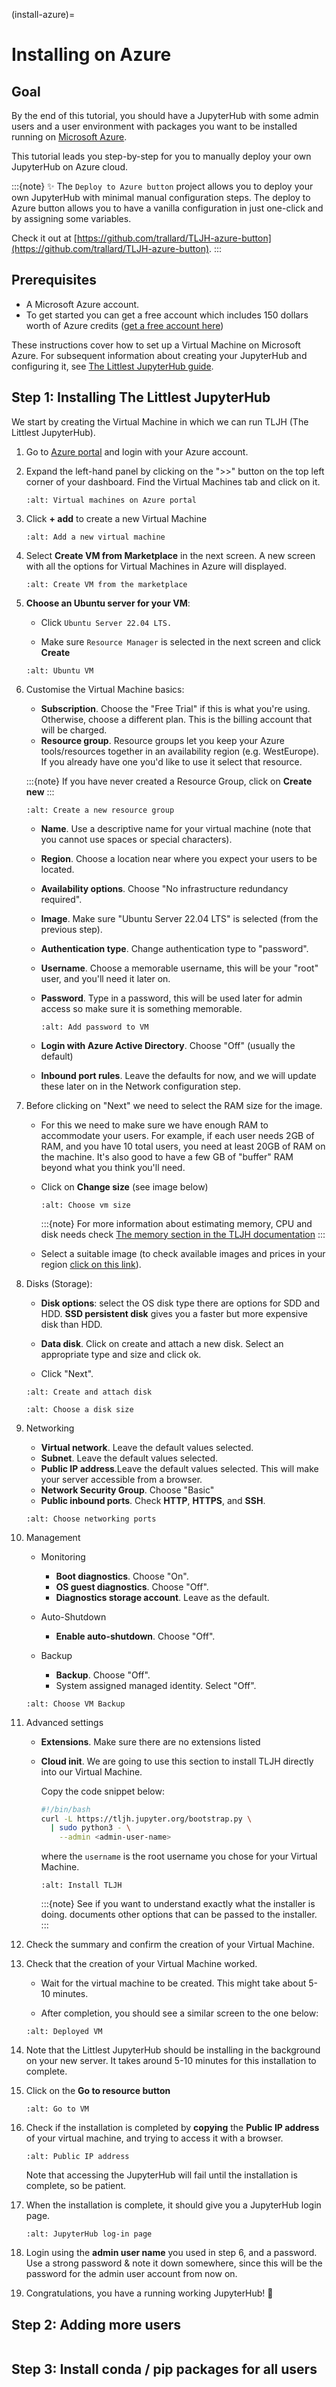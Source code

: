 (install-azure)=

# Installing on Azure

## Goal

By the end of this tutorial, you should have a JupyterHub with some admin
users and a user environment with packages you want to be installed running on
[Microsoft Azure](https://azure.microsoft.com).

This tutorial leads you step-by-step for you to manually deploy your own JupyterHub on Azure cloud.

:::{note}
✨ The `Deploy to Azure button` project allows you to deploy your own JupyterHub with minimal manual configuration steps. The deploy to Azure button allows you to have a vanilla configuration in just one-click and by assigning some variables.

Check it out at [https://github.com/trallard/TLJH-azure-button](https://github.com/trallard/TLJH-azure-button).
:::

## Prerequisites

- A Microsoft Azure account.
- To get started you can get a free account which includes 150 dollars worth of Azure credits ([get a free account here](https://azure.microsoft.com/en-us/free//?wt.mc_id=TLJH-github-taallard))

These instructions cover how to set up a Virtual Machine
on Microsoft Azure. For subsequent information about creating
your JupyterHub and configuring it, see [The Littlest JupyterHub guide](https://the-littlest-jupyterhub.readthedocs.io/en/latest/).

## Step 1: Installing The Littlest JupyterHub

We start by creating the Virtual Machine in which we can run TLJH (The Littlest JupyterHub).

1.  Go to [Azure portal](https://portal.azure.com/) and login with your Azure account.

2.  Expand the left-hand panel by clicking on the ">>" button on the top left corner of your dashboard. Find the Virtual Machines tab and click on it.

    ```{image} ../images/providers/azure/azure-vms.png
    :alt: Virtual machines on Azure portal
    ```

3.  Click **+ add** to create a new Virtual Machine

    ```{image} ../images/providers/azure/add-vm.png
    :alt: Add a new virtual machine
    ```

4.  Select **Create VM from Marketplace** in the next screen.
    A new screen with all the options for Virtual Machines in Azure will displayed.

    ```{image} ../images/providers/azure/create-vm.png
    :alt: Create VM from the marketplace
    ```

5.  **Choose an Ubuntu server for your VM**:

    - Click `Ubuntu Server 22.04 LTS.`

    - Make sure `Resource Manager` is selected in the next screen and click **Create**

    ```{image} ../images/providers/azure/ubuntu-vm.png
    :alt: Ubuntu VM
    ```

6.  Customise the Virtual Machine basics:

    - **Subscription**. Choose the "Free Trial" if this is what you're using. Otherwise, choose a different plan. This is the billing account that will be charged.
    - **Resource group**. Resource groups let you keep your Azure tools/resources together in an availability region (e.g. WestEurope). If you already have one you'd like to use it select that resource.

    :::{note}
    If you have never created a Resource Group, click on **Create new**
    :::

    ```{image} ../images/providers/azure/new-rg.png
    :alt: Create a new resource group
    ```

    - **Name**. Use a descriptive name for your virtual machine (note that you cannot use spaces or special characters).
    - **Region**. Choose a location near where you expect your users to be located.
    - **Availability options**. Choose "No infrastructure redundancy required".
    - **Image**. Make sure "Ubuntu Server 22.04 LTS" is selected (from the previous step).
    - **Authentication type**. Change authentication type to "password".
    - **Username**. Choose a memorable username, this will be your "root" user, and you'll need it later on.
    - **Password**. Type in a password, this will be used later for admin access so make sure it is something memorable.

      ```{image} ../images/providers/azure/password-vm.png
      :alt: Add password to VM
      ```

    - **Login with Azure Active Directory**. Choose "Off" (usually the default)
    - **Inbound port rules**. Leave the defaults for now, and we will update these later on in the Network configuration step.

7.  Before clicking on "Next" we need to select the RAM size for the image.

    - For this we need to make sure we have enough RAM to accommodate your users. For example, if each user needs 2GB of RAM, and you have 10 total users, you need at least 20GB of RAM on the machine. It's also good to have a few GB of "buffer" RAM beyond what you think you'll need.

    - Click on **Change size** (see image below)

      ```{image} ../images/providers/azure/size-vm.png
      :alt: Choose vm size
      ```

      :::{note}
      For more information about estimating memory, CPU and disk needs check [The memory section in the TLJH documentation](https://tljh.jupyter.org/en/latest/howto/admin/resource-estimation.html)
      :::

    - Select a suitable image (to check available images and prices in your region [click on this link](https://azuremarketplace.microsoft.com/en-gb/marketplace/apps/Canonical.UbuntuServer?tab=PlansAndPrice/?wt.mc_id=TLJH-github-taallard)).

8.  Disks (Storage):

    - **Disk options**: select the OS disk type there are options for SDD and HDD. **SSD persistent disk** gives you a faster but more expensive disk than HDD.

    - **Data disk**. Click on create and attach a new disk. Select an appropriate type and size and click ok.
    - Click "Next".

    ```{image} ../images/providers/azure/create-disk.png
    :alt: Create and attach disk
    ```

    ```{image} ../images/providers/azure/disk-vm.png
    :alt: Choose a disk size
    ```

9.  Networking

    - **Virtual network**. Leave the default values selected.
    - **Subnet**. Leave the default values selected.
    - **Public IP address**.Leave the default values selected. This will make your server accessible from a browser.
    - **Network Security Group**. Choose "Basic"
    - **Public inbound ports**. Check **HTTP**, **HTTPS**, and **SSH**.

    ```{image} ../images/providers/azure/networking-vm.png
    :alt: Choose networking ports
    ```

10. Management

    - Monitoring

      - **Boot diagnostics**. Choose "On".
      - **OS guest diagnostics**. Choose "Off".
      - **Diagnostics storage account**. Leave as the default.

    - Auto-Shutdown
      - **Enable auto-shutdown**. Choose "Off".
    - Backup
      - **Backup**. Choose "Off".
      - System assigned managed identity. Select "Off".

    ```{image} ../images/providers/azure/backup-vm.png
    :alt: Choose VM Backup
    ```

11. Advanced settings

    - **Extensions**. Make sure there are no extensions listed
    - **Cloud init**. We are going to use this section to install TLJH directly into our Virtual Machine.

      Copy the code snippet below:

      ```bash
      #!/bin/bash
      curl -L https://tljh.jupyter.org/bootstrap.py \
        | sudo python3 - \
          --admin <admin-user-name>
      ```

      where the `username` is the root username you chose for your Virtual Machine.

      ```{image} ../images/providers/azure/cloudinit-vm.png
      :alt: Install TLJH
      ```

      :::{note}
      See [](/topic/installer-actions) if you want to understand exactly what the installer is doing.
      [](/topic/customizing-installer) documents other options that can be passed to the installer.
      :::

12. Check the summary and confirm the creation of your Virtual Machine.

13. Check that the creation of your Virtual Machine worked.
    - Wait for the virtual machine to be created. This might take about 5-10 minutes.

    - After completion, you should see a similar screen to the one below:

    ```{image} ../images/providers/azure/deployed-vm.png
    :alt: Deployed VM
    ```

14. Note that the Littlest JupyterHub should be installing in the background on your new server.
    It takes around 5-10 minutes for this installation to complete.

15. Click on the **Go to resource button**
    ```{image} ../images/providers/azure/goto-vm.png
    :alt: Go to VM
    ```

16. Check if the installation is completed by **copying** the **Public IP address** of your virtual machine, and trying to access it with a browser.

    ```{image} ../images/providers/azure/ip-vm.png
    :alt: Public IP address
    ```

    Note that accessing the JupyterHub will fail until the installation is complete, so be patient.

17. When the installation is complete, it should give you a JupyterHub login page.

    ```{image} ../images/first-login.png
    :alt: JupyterHub log-in page
    ```

18. Login using the **admin user name** you used in step 6, and a password. Use a strong password & note it down somewhere, since this will be the password for the admin user account from now on.

19. Congratulations, you have a running working JupyterHub! 🎉

## Step 2: Adding more users

```{include} add_users.txt

```

## Step 3: Install conda / pip packages for all users

```{include} add_packages.txt

```

